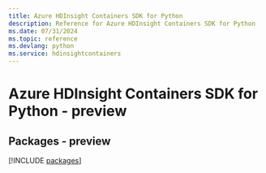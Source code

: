 ```yaml
---
title: Azure HDInsight Containers SDK for Python
description: Reference for Azure HDInsight Containers SDK for Python
ms.date: 07/31/2024
ms.topic: reference
ms.devlang: python
ms.service: hdinsightcontainers
---
```

# Azure HDInsight Containers SDK for Python - preview
## Packages - preview
[!INCLUDE [packages](hdinsight-containers-index.md)]